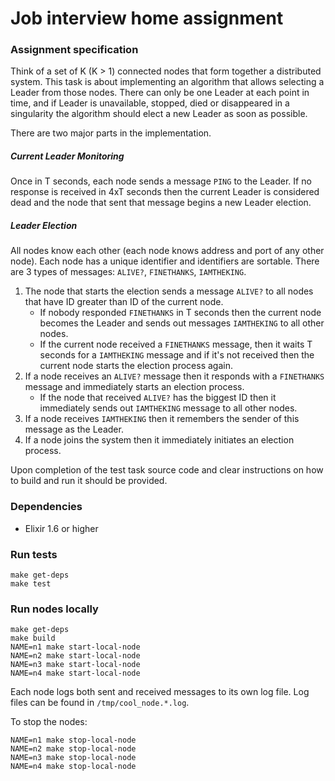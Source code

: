 # Job interview home assignment

### Assignment specification

Think of a set of K (K > 1) connected nodes that form together a distributed system. This task is about implementing an algorithm that allows selecting a Leader from those nodes. There can only be one Leader at each point in time, and if Leader is unavailable, stopped, died or disappeared in a singularity the algorithm should elect a new Leader as soon as possible.

There are two major parts in the implementation.

##### Current Leader Monitoring

Once in T seconds, each node sends a message `PING` to the Leader. If no response is received in 4xT seconds then the current Leader is considered dead and the node that sent that message begins a new Leader election.

##### Leader Election

All nodes know each other (each node knows address and port of any other node). Each node has a unique identifier and identifiers are sortable. There are 3 types of messages: `ALIVE?`, `FINETHANKS`, `IAMTHEKING`.

1. The node that starts the election sends a message `ALIVE?` to all nodes that have ID greater than ID of the current node.
   - If nobody responded `FINETHANKS` in T seconds then the current node becomes the Leader and sends out messages `IAMTHEKING` to all other nodes.
   - If the current node received a `FINETHANKS` message, then it waits T seconds for a `IAMTHEKING` message and if it's not received then the current node starts the election process again.
2. If a node receives an `ALIVE?` message then it responds with a `FINETHANKS` message and immediately starts an election process.
   - If the node that received `ALIVE?` has the biggest ID then it immediately sends out `IAMTHEKING` message to all other nodes.
3. If a node receives `IAMTHEKING` then it remembers the sender of this message as the Leader.
4. If a node joins the system then it immediately initiates an election process.

Upon completion of the test task source code and clear instructions on how to build and run it should be provided.

### Dependencies

- Elixir 1.6 or higher

### Run tests

```
make get-deps
make test
```

### Run nodes locally

```
make get-deps
make build
NAME=n1 make start-local-node
NAME=n2 make start-local-node
NAME=n3 make start-local-node
NAME=n4 make start-local-node
```

Each node logs both sent and received messages to its own log file. Log files can be found in `/tmp/cool_node.*.log`.

To stop the nodes:

```
NAME=n1 make stop-local-node
NAME=n2 make stop-local-node
NAME=n3 make stop-local-node
NAME=n4 make stop-local-node
```
